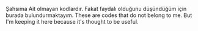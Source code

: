 Şahsıma Ait olmayan kodlardır. Fakat faydalı olduğunu düşündüğüm için burada bulundurmaktayım.
These are codes that do not belong to me. But I'm keeping it here because it's thought to be useful.
